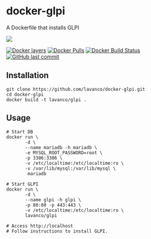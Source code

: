 # docker-glpi
A Dockerfile that installs GLPI

[![](https://glpi-project.org/wp-content/uploads/2017/03/logo-glpi-bleu-1.png)](https://glpi-project.org/) 

[![Docker layers](https://images.microbadger.com/badges/image/lavanco/glpi.svg)](https://microbadger.com/images/lavanco/glpi) [![Docker Pulls](https://img.shields.io/docker/pulls/lavanco/glpi.svg)](https://hub.docker.com/r/lavanco/glpi/) [![Docker Build Status](https://img.shields.io/docker/build/lavanco/glpi.svg)](https://hub.docker.com/r/lavanco/glpi/) [![GitHub last commit](https://img.shields.io/github/last-commit/lavanco/docker-glpi.svg)](https://github.com/lavanco/docker-glpi)

## Installation

```
git clone https://github.com/lavanco/docker-glpi.git
cd docker-glpi
docker build -t lavanco/glpi .
```

## Usage

```
# Start DB
docker run \
       -d \
       --name mariadb -h mariadb \
       -e MYSQL_ROOT_PASSWORD=root \
       -p 3306:3306 \
       -v /etc/localtime:/etc/localtime:ro \
       -v /var/lib/mysql:/var/lib/mysql \
        mariadb

# Start GLPI
docker run \
       -d \
       --name glpi -h glpi \
       -p 80:80 -p 443:443 \
       -v /etc/localtime:/etc/localtime:ro \
       lavanco/glpi

# Access http://localhost
# Follow instructions to install GLPI.
```
